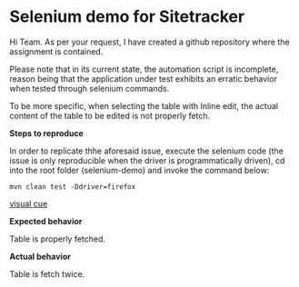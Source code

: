 # Selenium demo for Sitetracker 

 Hi Team. As per your request, I have created a github repository where the assignment is contained. 

 Please note that in its current state, the automation script is incomplete, reason being that the application under test exhibits an erratic behavior when tested through selenium commands. 

 To be more specific, when selecting the table with Inline edit, the actual content of the table to be edited is not properly fetch. 

 **Steps to reproduce**

In order to replicate thhe aforesaid issue, execute the selenium code (the issue is only reproducible when the driver is programmatically driven), cd into the root folder (selenium-demo) and invoke the command below: 

`mvn clean test -Ddriver=firefox`

[visual cue](https://share.getcloudapp.com/geu2Bp8Z)

 **Expected behavior**

  Table is properly fetched. 

 **Actual behavior**

  Table is fetch twice. 

  